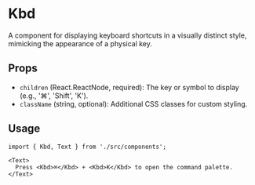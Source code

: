 # Kbd

A component for displaying keyboard shortcuts in a visually distinct style, mimicking the appearance of a physical key.

## Props

*   `children` (React.ReactNode, required): The key or symbol to display (e.g., '⌘', 'Shift', 'K').
*   `className` (string, optional): Additional CSS classes for custom styling.

## Usage

```tsx
import { Kbd, Text } from './src/components';

<Text>
  Press <Kbd>⌘</Kbd> + <Kbd>K</Kbd> to open the command palette.
</Text>
```
